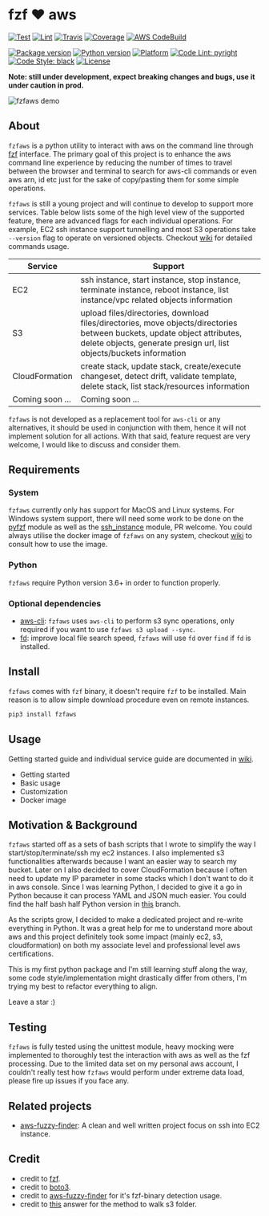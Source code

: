 # fzf :heart: aws

[![Test](https://github.com/kazhala/fzf.aws/workflows/Test/badge.svg)](https://github.com/kazhala/fzf.aws/actions?query=workflow%3ATest)
[![Lint](https://github.com/kazhala/fzf.aws/workflows/Lint/badge.svg)](https://github.com/kazhala/fzf.aws/actions?query=workflow%3ALint)
[![Travis](https://img.shields.io/travis/com/kazhala/fzf.aws/master?label=Travis&logo=travis)](https://travis-ci.com/github/kazhala/fzf.aws)
[![Coverage](https://img.shields.io/coveralls/github/kazhala/fzf.aws/master?label=Coverage&logo=coveralls)](https://coveralls.io/github/kazhala/fzf.aws?branch=master)
[![AWS CodeBuild](https://codebuild.ap-southeast-2.amazonaws.com/badges?uuid=eyJlbmNyeXB0ZWREYXRhIjoieWdVWHNJMFllT2JyVkZoSCtoNDNlZkVkK3ZsSEIwZDJHMFBFN21KWThsdk04enQxbnExa012Y01ZcVhXTjJOZTBld2lRSStMOXZEQnROQWVIRVpxVGFRPSIsIml2UGFyYW1ldGVyU3BlYyI6IjVTUEdveURkK2lzNTgyUVMiLCJtYXRlcmlhbFNldFNlcmlhbCI6MX0%3D&branch=master)](https://github.com/kazhala/fzf.aws/blob/master/cloudformation.yml)

[![Package version](https://img.shields.io/pypi/v/fzfaws?label=PyPI)](https://pypi.org/project/fzfaws/)
[![Python version](https://img.shields.io/pypi/pyversions/fzfaws?label=Python)](https://pypi.org/project/fzfaws/)
[![Platform](https://img.shields.io/badge/Platform-linux%20%7C%20macos-lightgrey)](https://github.com/kazhala/fzf.aws/blob/master/fzfaws/utils/pyfzf.py#L52)
[![Code Lint: pyright](https://img.shields.io/badge/Code%20Lint-pyright-yellow)](https://github.com/microsoft/pyright)
[![Code Style: black](https://img.shields.io/badge/Code%20Style-black-black)](https://github.com/psf/black)
[![License](https://img.shields.io/badge/license-MIT-green?label=License)](https://opensource.org/licenses/MIT)

**Note: still under development, expect breaking changes and bugs, use it under caution in prod.**

![fzfaws demo](https://github.com/kazhala/gif/blob/master/fzfaws-demo.gif)

## About

`fzfaws` is a python utility to interact with aws on the command line through [fzf](https://github.com/junegunn/fzf) interface. The primary goal of this project
is to enhance the aws command line experience by reducing the number of times to travel between the browser and terminal to search
for aws-cli commands or even aws arn, id etc just for the sake of copy/pasting them for some simple operations.

`fzfaws` is still a young project and will continue to develop to support more services. Table below lists some of the high level view of the supported feature, there
are advanced flags for each individual operations. For example, EC2 ssh instance support tunnelling and most S3 operations take `--version` flag to operate on versioned objects.
Checkout [wiki](https://github.com/kazhala/fzf.aws/wiki) for detailed commands usage.

| Service         | Support                                                                                                                                                                                          |
| --------------- | ------------------------------------------------------------------------------------------------------------------------------------------------------------------------------------------------ |
| EC2             | ssh instance, start instance, stop instance, terminate instance, reboot instance, list instance/vpc related objects information                                                                  |
| S3              | upload files/directories, download files/directories, move objects/directories between buckets, update object attributes, delete objects, generate presign url, list objects/buckets information |
| CloudFormation  | create stack, update stack, create/execute changeset, detect drift, validate template, delete stack, list stack/resources information                                                            |
| Coming soon ... | Coming soon ...                                                                                                                                                                                  |

`fzfaws` is not developed as a replacement tool for `aws-cli` or any alternatives, it should be used in conjunction with them, hence it will not implement solution for all actions.
With that said, feature request are very welcome, I would like to discuss and consider them.

## Requirements

### System

`fzfaws` currently only has support for MacOS and Linux systems. For Windows system support, there will need some work to be done on the
[pyfzf](https://github.com/kazhala/fzf.aws/blob/master/fzfaws/utils/pyfzf.py) module as well as the [ssh_instance](https://github.com/kazhala/fzf.aws/blob/master/fzfaws/ec2/ec2.py)
module, PR welcome. You could always utilise the docker image of `fzfaws` on any system, checkout [wiki](https://github.com/kazhala/fzf.aws/wiki#docker-image) to consult how to use the image.

### Python

`fzfaws` require Python version 3.6+ in order to function properly.

### Optional dependencies

- [aws-cli](https://github.com/aws/aws-cli): `fzfaws` uses `aws-cli` to perform s3 sync operations, only required if you want to use `fzfaws s3 upload --sync`.
- [fd](https://github.com/sharkdp/fd): improve local file search speed, `fzfaws` will use `fd` over `find` if `fd` is installed.

## Install

`fzfaws` comes with `fzf` binary, it doesn't require `fzf` to be installed. Main reason is to allow simple download
procedure even on remote instances.

```sh
pip3 install fzfaws
```

## Usage

Getting started guide and individual service guide are documented in [wiki](https://github.com/kazhala/fzf.aws/wiki).

- Getting started
- Basic usage
- Customization
- Docker image

## Motivation & Background

`fzfaws` started off as a sets of bash scripts that I wrote to simplify the way I start/stop/terminate/ssh my ec2 instances.
I also implemented s3 functionalities afterwards because I want an easier way to search my bucket.
Later on I also decided to cover CloudFormation because I often need to update my IP parameter in some stacks which
I don't want to do it in aws console. Since I was learning Python, I decided to give it a go in Python because it can process YAML and JSON much easier.
You could find the half bash half Python version in [this](https://github.com/kazhala/fzf.aws/tree/archive/shell-version) branch.

As the scripts grow, I decided to make a dedicated project and re-write everything in Python. It was a great help for me to understand more
about aws and this project definitely took some impact (mainly ec2, s3, cloudformation) on both my associate level and professional level aws certifications.

This is my first python package and I'm still learning stuff along the way, some code style/implementation might drastically differ from others, I'm trying my best
to refactor everything to align.

Leave a star :)

## Testing

`fzfaws` is fully tested using the unittest module, heavy mocking were implemented to thoroughly test the interaction with aws as well
as the fzf processing. Due to the limited data set on my personal aws account, I couldn't really test how `fzfaws` would
perform under extreme data load, please fire up issues if you face any.

## Related projects

- [aws-fuzzy-finder](https://github.com/pmazurek/aws-fuzzy-finder): A clean and well written project focus on ssh into EC2 instance.

## Credit

- credit to [fzf](https://github.com/junegunn/fzf).
- credit to [boto3](https://github.com/boto/boto3).
- credit to [aws-fuzzy-finder](https://github.com/pmazurek/aws-fuzzy-finder) for it's fzf-binary detection usage.
- credit to [this](https://stackoverflow.com/a/33350380) answer for the method to walk s3 folder.
